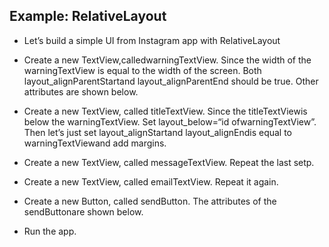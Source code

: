 ##  Example: RelativeLayout



-   Let’s build a simple UI from Instagram app with RelativeLayout

    



-   Create a new TextView,calledwarningTextView. Since the width of the warningTextView is equal to the width of the screen. Both layout_alignParentStartand layout_alignParentEnd should be true. Other attributes are shown below.

    



-   Create a new TextView, called titleTextView. Since the titleTextViewis below the warningTextView. Set layout_below=“id ofwarningTextView”. Then let’s just set layout_alignStartand layout_alignEndis equal to warningTextViewand add margins.

    



-   Create a new TextView, called messageTextView. Repeat the last setp.

    



-   Create a new TextView, called emailTextView. Repeat it again.

    



-   Create a new Button, called sendButton. The attributes of the sendButtonare shown below.

    



-   Run the app.

    